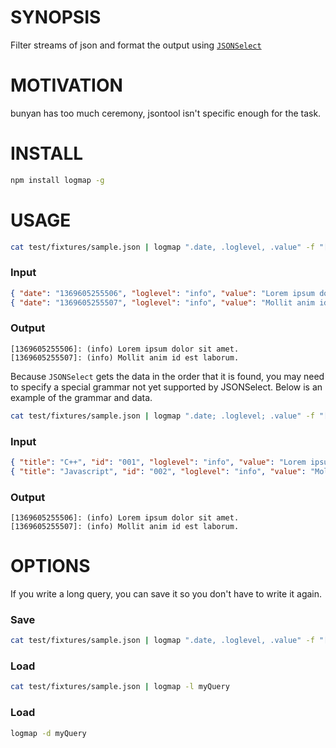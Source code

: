 # SYNOPSIS
Filter streams of json and format the output using [`JSONSelect`][0]

# MOTIVATION
bunyan has too much ceremony, jsontool isn't specific enough for the task.

# INSTALL
```bash
npm install logmap -g
```

# USAGE
```bash
cat test/fixtures/sample.json | logmap ".date, .loglevel, .value" -f "[%d]: (%s) %s"
```

### Input
```json
{ "date": "1369605255506", "loglevel": "info", "value": "Lorem ipsum dolor sit amet.", "title": "C++", "id": "001" }
{ "date": "1369605255507", "loglevel": "info", "value": "Mollit anim id est laborum.", "title": "Javascript", "id": "002" }
```

### Output
```
[1369605255506]: (info) Lorem ipsum dolor sit amet.
[1369605255507]: (info) Mollit anim id est laborum.
```

Because `JSONSelect` gets the data in the order that it is found, you may need 
to specify a special grammar not yet supported by JSONSelect. Below is an 
example of the grammar and data.
```bash
cat test/fixtures/sample.json | logmap ".date; .loglevel; .value" -f "[%d]: (%s) %s"
```

### Input
```json
{ "title": "C++", "id": "001", "loglevel": "info", "value": "Lorem ipsum dolor sit amet.", "date": "1369605255506" }
{ "title": "Javascript", "id": "002", "loglevel": "info", "value": "Mollit anim id est laborum.", "date": "1369605255507" }
```

### Output
```
[1369605255506]: (info) Lorem ipsum dolor sit amet.
[1369605255507]: (info) Mollit anim id est laborum.
```

# OPTIONS
If you write a long query, you can save it so you don't have to write it again.

### Save
```bash
cat test/fixtures/sample.json | logmap ".date, .loglevel, .value" -f "[%d]: (%s) %s" -s myQuery
```

### Load
```bash
cat test/fixtures/sample.json | logmap -l myQuery
```

### Load
```bash
logmap -d myQuery
```

[0]:http://jsonselect.org/#tryit
